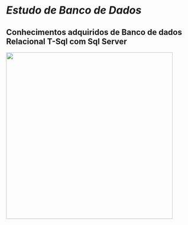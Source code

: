 # *Estudo de Banco de Dados*
## Conhecimentos adquiridos de Banco de dados Relacional  T-Sql com Sql Server
<div>
<img width="450" heigth="350" align="center" src="https://media.giphy.com/media/vISmwpBJUNYzukTnVx/giphy.gif" />
</div>
